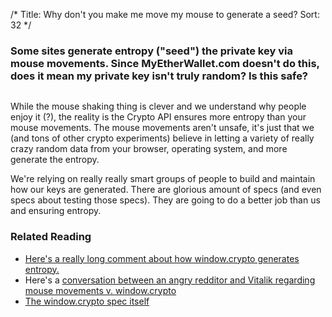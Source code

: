 /*
Title: Why don't you make me move my mouse to generate a seed?
Sort: 32
*/

### Some sites generate entropy ("seed") the private key via mouse movements. Since MyEtherWallet.com doesn't do this, does it mean my private key isn't truly random? Is this safe?

<img src="https://s3.amazonaws.com/groovehq/uploaded/3ixnwrg3w8ko1uki8tu5tg4mjpurb4sn2xgfr1lx21w8rnfdzi?1494563756" alt="" />

While the mouse shaking thing is clever and we understand why people enjoy it (?), the reality is the Crypto API ensures more entropy than your mouse movements. The mouse movements aren't unsafe, it's just that we (and tons of other crypto experiments) believe in letting a variety of really crazy random data from your browser, operating system, and more generate the entropy.

We're relying on really really smart groups of people to build and maintain how our keys are generated. There are glorious amount of specs (and even specs about testing those specs). They are going to do a better job than us and ensuring entropy.

### Related Reading

*   [Here's a really long comment about how window.crypto generates entropy.](https://www.reddit.com/r/ethereum/comments/5psp13/ethereum_account_generation_on_airgapped_computer/)
*   Here's a [conversation between an angry redditor and Vitalik regarding mouse movements v. window.crypto](https://www.reddit.com/r/ethereum/comments/2bilqg/note_there_is_a_paranoid_highsecurity_way_to/cj5sgrm)
*   [The window.crypto spec itself](https://dvcs.w3.org/hg/webcrypto-api/raw-file/tip/spec/Overview.html#dfn-GlobalCrypto)
